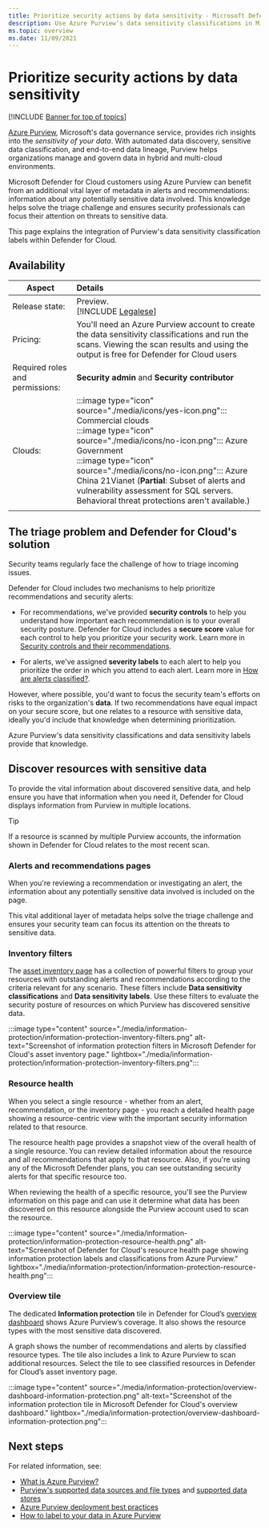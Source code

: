 ```yaml
---
title: Prioritize security actions by data sensitivity - Microsoft Defender for Cloud
description: Use Azure Purview's data sensitivity classifications in Microsoft Defender for Cloud
ms.topic: overview
ms.date: 11/09/2021
---
```

# Prioritize security actions by data sensitivity

[!INCLUDE [Banner for top of topics](./includes/banner.md)]

[Azure Purview](../purview/overview.md), Microsoft's data governance service, provides rich insights into the *sensitivity of your data*. With automated data discovery, sensitive data classification, and end-to-end data lineage, Purview helps organizations manage and govern data in hybrid and multi-cloud environments.

Microsoft Defender for Cloud customers using Azure Purview can benefit from an additional vital layer of metadata in alerts and recommendations: information about any potentially sensitive data involved. This knowledge helps solve the triage challenge and ensures security professionals can focus their attention on threats to sensitive data.

This page explains the integration of Purview's data sensitivity classification labels within Defender for Cloud.

## Availability
|Aspect|Details|
|----|:----|
|Release state:|Preview.<br>[!INCLUDE [Legalese](../../includes/security-center-preview-legal-text.md)]|
|Pricing:|You'll need an Azure Purview account to create the data sensitivity classifications and run the scans. Viewing the scan results and using the output is free for Defender for Cloud users|
|Required roles and permissions:|**Security admin** and **Security contributor**|
|Clouds:|:::image type="icon" source="./media/icons/yes-icon.png"::: Commercial clouds<br>:::image type="icon" source="./media/icons/no-icon.png"::: Azure Government<br>:::image type="icon" source="./media/icons/no-icon.png"::: Azure China 21Vianet (**Partial**: Subset of alerts and vulnerability assessment for SQL servers. Behavioral threat protections aren't available.)|
|||


## The triage problem and Defender for Cloud's solution
Security teams regularly face the challenge of how to triage incoming issues. 

Defender for Cloud includes two mechanisms to help prioritize recommendations and security alerts:

- For recommendations, we've provided **security controls** to help you understand how important each recommendation is to your overall security posture. Defender for Cloud includes a **secure score** value for each control to help you prioritize your security work. Learn more in [Security controls and their recommendations](secure-score-security-controls.md#security-controls-and-their-recommendations).

- For alerts, we've assigned **severity labels** to each alert to help you prioritize the order in which you attend to each alert. Learn more in [How are alerts classified?](alerts-overview.md#how-are-alerts-classified).

However, where possible, you'd want to focus the security team's efforts on risks to the organization's **data**. If two recommendations have equal impact on your secure score, but one relates to a resource with sensitive data, ideally you'd include that knowledge when determining prioritization.

Azure Purview's data sensitivity classifications and data sensitivity labels provide that knowledge.

## Discover resources with sensitive data
To provide the vital information about discovered sensitive data, and help ensure you have that information when you need it, Defender for Cloud displays information from Purview in multiple locations.

> [!TIP]
> If a resource is scanned by multiple Purview accounts, the information shown in Defender for Cloud relates to the most recent scan.


### Alerts and recommendations pages
When you're reviewing a recommendation or investigating an alert, the information about any potentially sensitive data involved is included on the page.

This vital additional layer of metadata helps solve the triage challenge and ensures your security team can focus its attention on the threats to sensitive data.



### Inventory filters
The [asset inventory page](asset-inventory.md) has a collection of powerful filters to group your resources with outstanding alerts and recommendations according to the criteria relevant for any scenario. These filters include **Data sensitivity classifications** and **Data sensitivity labels**. Use these filters to evaluate the security posture of resources on which Purview has discovered sensitive data.

:::image type="content" source="./media/information-protection/information-protection-inventory-filters.png" alt-text="Screenshot of information protection filters in Microsoft Defender for Cloud's asset inventory page." lightbox="./media/information-protection/information-protection-inventory-filters.png":::

### Resource health 
When you select a single resource - whether from an alert, recommendation, or the inventory page - you reach a detailed health page showing a resource-centric view with the important security information related to that resource. 

The resource health page provides a snapshot view of the overall health of a single resource. You can review detailed information about the resource and all recommendations that apply to that resource. Also, if you're using any of the Microsoft Defender plans, you can see outstanding security alerts for that specific resource too.

When reviewing the health of a specific resource, you'll see the Purview information on this page and can use it determine what data has been discovered on this resource alongside the Purview account used to scan the resource.

:::image type="content" source="./media/information-protection/information-protection-resource-health.png" alt-text="Screenshot of Defender for Cloud's resource health page showing information protection labels and classifications from Azure Purview." lightbox="./media/information-protection/information-protection-resource-health.png":::

### Overview tile
The dedicated **Information protection** tile in Defender for Cloud’s [overview dashboard](overview-page.md) shows Azure Purview’s coverage. It also shows the resource types with the most sensitive data discovered.

A graph shows the number of recommendations and alerts by classified resource types. The tile also includes a link to Azure Purview to scan additional resources. Select the tile to see classified resources in Defender for Cloud’s asset inventory page.

:::image type="content" source="./media/information-protection/overview-dashboard-information-protection.png" alt-text="Screenshot of the information protection tile in Microsoft Defender for Cloud's overview dashboard." lightbox="./media/information-protection/overview-dashboard-information-protection.png":::


## Next steps

For related information, see:

- [What is Azure Purview?](../purview/overview.md)
- [Purview's supported data sources and file types](../purview/sources-and-scans.md) and [supported data stores](../purview/purview-connector-overview.md)
- [Azure Purview deployment best practices](../purview/deployment-best-practices.md)
- [How to label to your data in Azure Purview](../purview/how-to-automatically-label-your-content.md)

